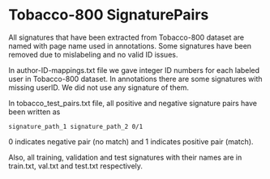 # Tobacco-800 SignaturePairs
All signatures that have been extracted from Tobacco-800 dataset are named with page name used in annotations. Some signatures have been removed due to mislabeling and no valid ID issues. 

In author-ID-mappings.txt file we gave integer ID numbers for each labeled user in Tobacco-800 dataset. In annotations there are some signatures with missing userID. We did not use any signature of them. 

In tobacco_test_pairs.txt file, all positive and negative signature pairs have been written as
```
signature_path_1 signature_path_2 0/1
```
0 indicates negative pair (no match) and 1 indicates positive pair (match).

Also, all training, validation and test signatures with their names are in train.txt, val.txt and test.txt respectively.
